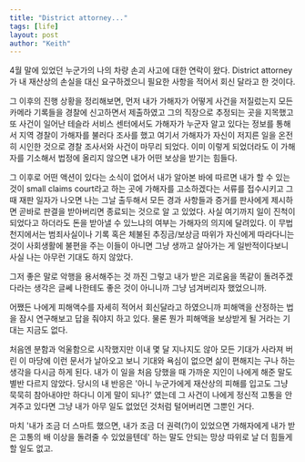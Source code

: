 ```yaml
---
title: "District attorney..."
tags: [life]
layout: post
author: "Keith"
---
```


4월 말에 있었던 누군가의 나의 차량 손괴 사고에 대한 연락이 왔다. District attorney가 내 재산상의 손실을 대신 요구하겠으니 필요한 사항을 적어서 회신 달라고 한 것이다.

그 이후의 진행 상황을 정리해보면, 먼저 내가 가해자가 어떻게 사건을 저질렀는지 모든 카메라 기록들을 경찰에 신고하면서 제출하였고 그의 직장으로 추정되는 곳을 지목했고 또 사건이 일어난 테슬라 서비스 센터에서도 가해자가 누군자 알고 있다는 정보를 통해서 지역 경찰이 가해자를 불러다 조사를 했고 여기서 가해자가 자신이 저지른 일을 온전히 시인한 것으로 경찰 조사서와 사건이 마무리 되었다. 이미 이렇게 되었더라도 이 가해자를 기소해서 법정에 올리지 않으면 내가 어떤 보상을 받기는 힘들다. 

그 이후로 어떤 액션이 있다는 소식이 없어서 내가 알아본 바에 따르면 내가 할 수 있는 것이 small claims court라고 하는 곳에 가해자를 고소하겠다는 서류를 접수시키고 그때 재판 일자가 나오면 나는 그날 출두해서 모든 경과 사항들과 증거를 판사에게 제시하면 곧바로 판결을 받아버리면 종료되는 것으로 알 고 있었다. 사실 여기까지 일이 진척이 되었다고 하더라도 돈을 받아낼 수 있느냐의 여부는 가해자의 의지에 달려있다. 이 무법천지에서는 범죄사실이나 기록 혹은 체불된 추징금/보상금 따위가 자신에게 따라다니는 것이 사회생활에 불편을 주는 이들이 아니면 그냥 생까고 살아가는 게 일반적이다보니 사실 나는 아무런 기대도 하지 않았다.

그저 좋은 말로 악행을 용서해주는 것 까진 그렇고 내가 받은 괴로움을 똑같이 돌려주겠다라는 생각은 글쎄 나한테도 좋은 것이 아니니까 그냥 넘겨버리자 했었으니까. 

어쨌든 나에게 피해액수를 자세히 적어서 회신달라고 하였으니까 피해액을 산정하는 법을 잠시 연구해보고 답을 줘야지 하고 있다. 물론 뭔가 피해액을 보상받게 될 거라는 기대는 지금도 없다. 

처음엔 분함과 억울함으로 시작했지만 이내 몇 달 지나지도 않아 모든 기대가 사라져 버린 이 마당에 이런 문서가 날아오고 보니 기대와 욕심이 없으면 삶이 편해지는 구나 하는 생각을 다시금 하게 된다. 내가 이 일을 처음 당했을 때 가까운 지인이 나에게 해준 말도 별반 다르지 않았다. 당시의 내 반응은 '아니 누군가에게 재산상의 피해를 입고도 그냥 묵묵히 참아내야만 하다니 이게 말이 되나?' 였는데 그 사건이 나에게 정신적 고통을 안겨주고 있다면 그냥 내가 아무 일도 없었던 것처럼 털어버리면 그뿐인 거다. 

마치 '내가 조금 더 스마트 했으면, 내가 조금 더 권력(?)이 있었으면 가해자에게 내가 받은 고통의 배 이상을 돌려줄 수 있었을텐데' 하는 말도 안되는 망상 따위로 날 더 힘들게 할 일도 없고. 